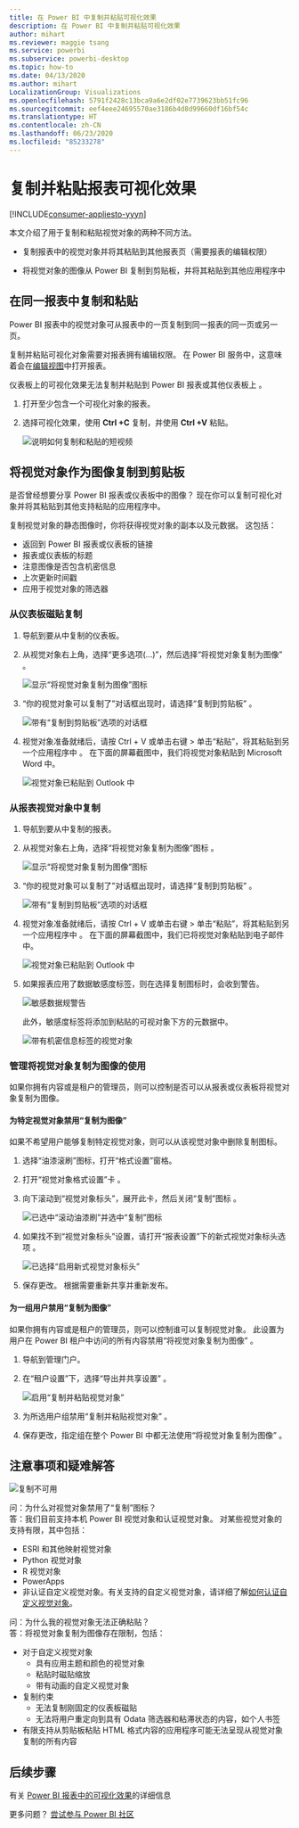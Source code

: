 ```yaml
---
title: 在 Power BI 中复制并粘贴可视化效果
description: 在 Power BI 中复制并粘贴可视化效果
author: mihart
ms.reviewer: maggie tsang
ms.service: powerbi
ms.subservice: powerbi-desktop
ms.topic: how-to
ms.date: 04/13/2020
ms.author: mihart
LocalizationGroup: Visualizations
ms.openlocfilehash: 5791f2428c13bca9a6e2df02e7739623bb51fc96
ms.sourcegitcommit: eef4eee24695570ae3186b4d8d99660df16bf54c
ms.translationtype: HT
ms.contentlocale: zh-CN
ms.lasthandoff: 06/23/2020
ms.locfileid: "85233278"
---
```

# <a name="copy-and-paste-a-report-visualization"></a>复制并粘贴报表可视化效果

[!INCLUDE[consumer-appliesto-yyyn](../includes/consumer-appliesto-yyyn.md)]

本文介绍了用于复制和粘贴视觉对象的两种不同方法。 
* 复制报表中的视觉对象并将其粘贴到其他报表页（需要报表的编辑权限）

* 将视觉对象的图像从 Power BI 复制到剪贴板，并将其粘贴到其他应用程序中

## <a name="copy-and-paste-within-the-same-report"></a>在同一报表中复制和粘贴
Power BI 报表中的视觉对象可从报表中的一页复制到同一报表的同一页或另一页。 

复制并粘贴可视化对象需要对报表拥有编辑权限。 在 Power BI 服务中，这意味着会在[编辑视图](../consumer/end-user-reading-view.md)中打开报表。 

仪表板上的可视化效果无法复制并粘贴到 Power BI 报表或其他仪表板上  。

1. 打开至少包含一个可视化对象的报表。  

2. 选择可视化效果，使用 **Ctrl +C** 复制，并使用 **Ctrl +V** 粘贴。      

   ![说明如何复制和粘贴的短视频](media/power-bi-visualization-copy-paste/copypasteviznew.gif)


## <a name="copy-a-visual-as-an-image-to-your-clipboard"></a>将视觉对象作为图像复制到剪贴板

是否曾经想要分享 Power BI 报表或仪表板中的图像？ 现在你可以复制可视化对象并将其粘贴到其他支持粘贴的应用程序中。 

复制视觉对象的静态图像时，你将获得视觉对象的副本以及元数据。 这包括：
* 返回到 Power BI 报表或仪表板的链接
* 报表或仪表板的标题
* 注意图像是否包含机密信息
* 上次更新时间戳
* 应用于视觉对象的筛选器

### <a name="copy-from-a-dashboard-tile"></a>从仪表板磁贴复制

1. 导航到要从中复制的仪表板。

2. 从视觉对象右上角，选择“更多选项(...)”，然后选择“将视觉对象复制为图像”   。 

    ![显示“将视觉对象复制为图像”图标](media/power-bi-visualization-copy-paste/power-bi-copy-dashboard.png)

3. “你的视觉对象可以复制了”对话框出现时，请选择“复制到剪贴板”   。

    ![带有“复制到剪贴板”选项的对话框](media/power-bi-visualization-copy-paste/power-bi-copied.png)

4. 视觉对象准备就绪后，请按 Ctrl + V 或单击右键 > 单击“粘贴”，将其粘贴到另一个应用程序中  。 在下面的屏幕截图中，我们将视觉对象粘贴到 Microsoft Word 中。 

    ![视觉对象已粘贴到 Outlook 中](media/power-bi-visualization-copy-paste/power-bi-paste-word.png)

### <a name="copy-from-a-report-visual"></a>从报表视觉对象中复制 

1. 导航到要从中复制的报表。

2. 从视觉对象右上角，选择“将视觉对象复制为图像”图标  。 

    ![显示“将视觉对象复制为图像”图标](media/power-bi-visualization-copy-paste/power-bi-copy-icon.png)

3. “你的视觉对象可以复制了”对话框出现时，请选择“复制到剪贴板”   。

    ![带有“复制到剪贴板”选项的对话框](media/power-bi-visualization-copy-paste/power-bi-copied.png)


4. 视觉对象准备就绪后，请按 Ctrl + V 或单击右键 > 单击“粘贴”，将其粘贴到另一个应用程序中  。 在下面的屏幕截图中，我们已将视觉对象粘贴到电子邮件中。

    ![视觉对象已粘贴到 Outlook 中](media/power-bi-visualization-copy-paste/power-bi-copy-email.png)

5. 如果报表应用了数据敏感度标签，则在选择复制图标时，会收到警告。  

    ![敏感数据规警告](media/power-bi-visualization-copy-paste/power-bi-sensitive.png)

    此外，敏感度标签将添加到粘贴的可视对象下方的元数据中。 

    ![带有机密信息标签的视觉对象](media/power-bi-visualization-copy-paste/power-bi-confidential.png)

### <a name="manage-use-of-copying-a-visual-as-an-image"></a>管理将视觉对象复制为图像的使用
如果你拥有内容或是租户的管理员，则可以控制是否可以从报表或仪表板将视觉对象复制为图像。

#### <a name="disable-copy-as-an-image-for-a-specific-visual"></a>为特定视觉对象禁用“复制为图像”
如果不希望用户能够复制特定视觉对象，则可以从该视觉对象中删除复制图标。
1. 选择“油漆滚刷”图标，打开“格式设置”窗格。 

1. 打开“视觉对象格式设置”卡  。
1. 向下滚动到“视觉对象标头”，展开此卡，然后关闭“复制”图标   。

    ![已选中“滚动油漆刷”并选中“复制”图标](media/power-bi-visualization-copy-paste/power-bi-visual-header.png)

1. 如果找不到“视觉对象标头”设置，请打开“报表设置”下的新式视觉对象标头选项   。 

    ![已选择“启用新式视觉对象标头”](media/power-bi-visualization-copy-paste/power-bi-use-modern.png)

1. 保存更改。 根据需要重新共享并重新发布。

#### <a name="disable-copy-as-an-image-for-a-group-of-users"></a>为一组用户禁用“复制为图像”

如果你拥有内容或是租户的管理员，则可以控制谁可以复制视觉对象。 此设置为用户在 Power BI 租户中访问的所有内容禁用“将视觉对象复制为图像”  。
  
1. 导航到管理门户。

1. 在“租户设置”下，选择“导出并共享设置”   。 

    ![启用“复制并粘贴视觉对象”](media/power-bi-visualization-copy-paste/power-bi-enable.png)

1. 为所选用户组禁用“复制并粘贴视觉对象”  。 

1. 保存更改，指定组在整个 Power BI 中都无法使用“将视觉对象复制为图像”  。 
  

## <a name="considerations-and-troubleshooting"></a>注意事项和疑难解答

   ![复制不可用](media/power-bi-visualization-copy-paste/power-bi-copy-grey.png)


问：为什么对视觉对象禁用了“复制”图标？    
答：我们目前支持本机 Power BI 视觉对象和认证视觉对象。 对某些视觉对象的支持有限，其中包括： 
- ESRI 和其他映射视觉对象 
- Python 视觉对象 
- R 视觉对象 
- PowerApps 
- 非认证自定义视觉对象。有关支持的自定义视觉对象，请详细了解[如何认证自定义视觉对象](../developer/visuals/power-bi-custom-visuals-certified.md)。 


问：为什么我的视觉对象无法正确粘贴？    
答：将视觉对象复制为图像存在限制，包括： 
- 对于自定义视觉对象 
    - 具有应用主题和颜色的视觉对象 
    - 粘贴时磁贴缩放 
    - 带有动画的自定义视觉对象 
- 复制约束 
    - 无法复制刚固定的仪表板磁贴 
    - 无法将用户重定向到具有 Odata 筛选器和粘滞状态的内容，如个人书签 
- 有限支持从剪贴板粘贴 HTML 格式内容的应用程序可能无法呈现从视觉对象复制的所有内容 



## <a name="next-steps"></a>后续步骤
有关 [Power BI 报表中的可视化效果](power-bi-report-visualizations.md)的详细信息

更多问题？ [尝试参与 Power BI 社区](https://community.powerbi.com/)


